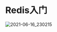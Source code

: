 # Redis入门

![2021-06-16_230215](https://gitee.com/mounui/PicBed/raw/master/notebook/2021-06-16_230215.png)